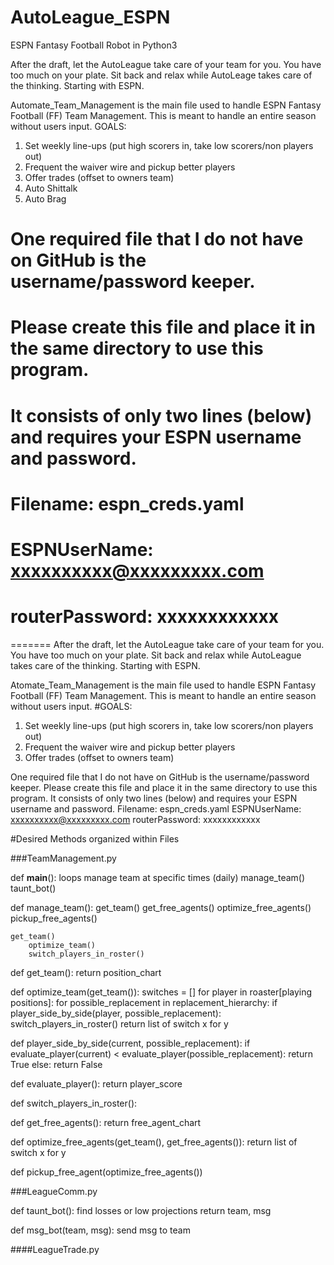 # AutoLeague_ESPN
ESPN Fantasy Football Robot in Python3

After the draft, let the AutoLeague take care of your team for you. You have too much
on your plate. Sit back and relax while AutoLeage takes care of the thinking. Starting
with ESPN.


Automate_Team_Management is the main file used to handle ESPN Fantasy Football (FF)
Team Management. This is meant to handle an entire season without users input.
GOALS:
1) Set weekly line-ups (put high scorers in, take low scorers/non players out)
2) Frequent the waiver wire and pickup better players
3) Offer trades (offset to owners team)
4) Auto Shittalk
4) Auto Brag

# One required file that I do not have on GitHub is the username/password keeper.
# Please create this file and place it in the same directory to use this program.
# It consists of only two lines (below) and requires your ESPN username and password.
# Filename: espn_creds.yaml
# ESPNUserName: xxxxxxxxxx@xxxxxxxxx.com
# routerPassword: xxxxxxxxxxxx
=======
After the draft, let the AutoLeague take care of your team for you. You have too much on your plate. Sit back and relax while
AutoLeague takes care of the thinking. Starting with ESPN.

Atomate_Team_Management is the main file used to handle ESPN Fantasy Football (FF) Team Management. This is meant to handle an entire season without users input.
#GOALS:
1) Set weekly line-ups (put high scorers in, take low scorers/non players out)
2) Frequent the waiver wire and pickup better players
3) Offer trades (offset to owners team)

One required file that I do not have on GitHub is the username/password keeper. Please create this file and place it in the same directory to use this program. It consists of only two lines (below) and requires your ESPN username and password.
Filename: espn_creds.yaml
ESPNUserName: xxxxxxxxxx@xxxxxxxxx.com
routerPassword: xxxxxxxxxxxx

#Desired Methods organized within Files

###TeamManagement.py

def __main__():
    loops manage team at specific times (daily)
    manage_team()
    taunt_bot()

def manage_team():
    get_team()
    get_free_agents()
        optimize_free_agents()
            pickup_free_agents()
    
    get_team()
        optimize_team()
        switch_players_in_roster()
    
def get_team():
    return position_chart

def optimize_team(get_team()):
    switches = []
    for player in roaster[playing positions]:
        for possible_replacement in replacement_hierarchy:
            if player_side_by_side(player, possible_replacement):
                switch_players_in_roster()
    return list of switch x for y

def player_side_by_side(current, possible_replacement):
    if evaluate_player(current) < evaluate_player(possible_replacement):
        return True
    else:
        return False

def evaluate_player():
    return player_score

def switch_players_in_roster():

def get_free_agents():
    return free_agent_chart

def optimize_free_agents(get_team(), get_free_agents()):
    return list of switch x for y
    
def pickup_free_agent(optimize_free_agents())


###LeagueComm.py

def taunt_bot():
find losses or low projections
return team, msg

def msg_bot(team, msg):
    send msg to team
    
####LeagueTrade.py


